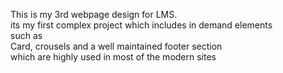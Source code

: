 This is my 3rd webpage design for LMS.<br>
its my first complex project which includes in demand elements <br>such as <br>
Card, crousels and a well maintained footer section <br > 
which are highly used in most of the modern sites
